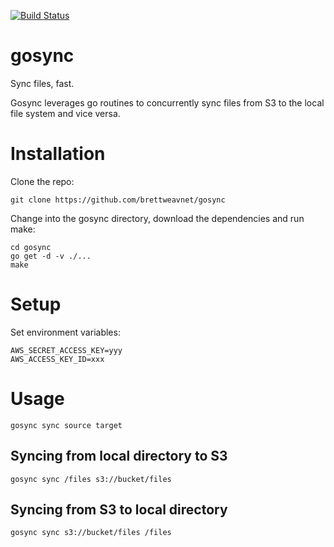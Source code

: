 [![Build Status](https://secure.travis-ci.org/brettweavnet/gosync.png)](http://travis-ci.org/brettweavnet/gosync)

# gosync

Sync files, fast.

Gosync leverages go routines to concurrently sync files from S3 to the local file system and vice versa.

# Installation

Clone the repo:

    git clone https://github.com/brettweavnet/gosync

Change into the gosync directory, download the dependencies and run make:

    cd gosync
    go get -d -v ./...
    make

# Setup

Set environment variables:

    AWS_SECRET_ACCESS_KEY=yyy
    AWS_ACCESS_KEY_ID=xxx

# Usage

    gosync sync source target

## Syncing from local directory to S3

    gosync sync /files s3://bucket/files

## Syncing from S3 to local directory

    gosync sync s3://bucket/files /files

